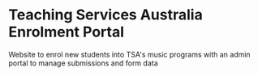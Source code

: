 # Teaching Services Australia Enrolment Portal

Website to enrol new students into TSA's music programs with an admin portal to manage submissions and form data
